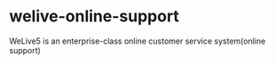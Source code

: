 # welive-online-support
WeLive5 is an enterprise-class online customer service system(online support)

